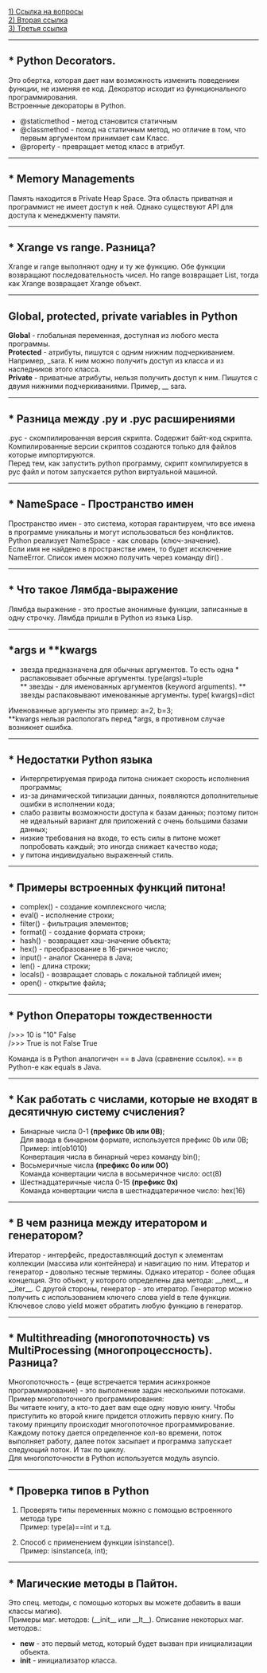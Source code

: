<a href=https://www.interviewbit.com/python-interview-questions/>1) Ссылка на вопросы</a>
<br>
<a href=https://kirill-sklyarenko.ru/lenta/150-voprosov-na-sobesedovanie-python-bez-opyta>2) Вторая ссылка</a>
<br>
<a href=https://habr.com/ru/post/439576/>3) Третья ссылка</a>


---
<h2>* Python Decorators.</h2>
Это обертка, которая дает нам возможность изменить поведениеи функции, не изменяя ее код. Декоратор исходит из
функционального программирования.
<br>
Встроенные декораторы в Python. <br>

* @staticmethod - метод становится статичным
* @classmethod - поход на статичным метод, но отличие в том, что первым аргументом принимает сам Класс.
* @property - превращает метод класс в атрибут.

---
<h2>* Memory Managements</h2>
Память находится в Private Heap Space. Эта область приватная и программист не имеет доступ к ней. Однако существуют API
для доступа к менеджменту памяти.

---
<h2>* Xrange vs range. Разница?</h2>
Xrange и range выполняют одну и ту же функцию. Обе функции возвращают последовательность чисел. Но range возвращает
List, тогда как Xrange возвращает Xrange объект.

---
<h2>Global, protected, private variables in Python</h2>
<b>Global</b> - глобальная переменная, доступная из любого места программы.<br>
<b>Protected</b> - атрибуты, пишутся с одним нижним подчеркиванием. Например, _sara. К ним можно получить доступ из
класса и из наследников этого класса.<br>
<b>Private</b> - приватные атрибуты, нельзя получить доступ к ним. Пишутся с двумя нижними подчеркиваниями. Пример, __
sara.

---
<h2>* Разница между .py и .pyc расширениями</h2>
.pyc - скомпилированная версия скрипта. Содержит байт-код скрипта.
<br>
Компилированные версии скриптов создаются только для файлов которые импортируются.<br>
Перед тем, как запустить python программу, скрипт компилируется в pyc файл и потом запускается python виртуальной
машиной.

---
<h2>* NameSpace - Пространство имен</h2>
Пространство имен - это система, которая гарантируем, что все имена в программе уникальны и могут использоваться без
конфликтов. Python реализует NameSpace - как словарь (ключ-значение).<br>
Если имя не найдено в пространстве имен, то будет исключение NameError. Список имен можно получить через команду dir()
. <br>

---
<h2>* Что такое Лямбда-выражение</h2>
Лямбда выражение - это простые анонимные функции, записанные в одну строчку. Лямбда пришли в Python из языка Lisp.

---
<h2>*args и **kwargs</h2>

* звезда предназначена для обычных аргументов. То есть одна * распаковывает обычные аргументы. type(args)=tuple<br>
  ** звезды - для именованных аргументов (keyword arguments). ** звезды распаковывают именованные аргументы. type(
  kwargs)=dict

Именованные аргументы это пример: a=2, b=3;<br>
**kwargs нельзя распологать перед *args, в противном случае возникнет ошибка.

---
<h2>* Недостатки Python языка</h2>

* Интерпретируемая природа питона снижает скорость исполнения программы;
* из-за динамической типизации данных, появляются дополнительные ошибки в исполнении кода;
* слабо развиты возможности доступа к базам данных; поэтому питон не идеальный вариант для приложений с очень большими
  базами данных;
* низкие требования на входе, то есть силы в питоне может попробовать каждый; это иногда снижает качество кода;
* у питона индивидуально выраженный стиль.

---
<h2>* Примеры встроенных функций питона!</h2>

* complex() - создание комплексного числа;
* eval() - исполнение строки;
* filter() - фильтрация элементов;
* format() - создание формата строки;
* hash() - возвращает хэш-значение объекта;
* hex() - преобразование в 16-ричное число;
* input() - аналог Сканнера в Java;
* len() - длина строки;
* locals() - возвращает словарь с локальной таблицей имен;
* open() - открытие файла;

---
<h2>* Python Операторы тождественности</h2>
/>>> 10 is "10"
False
<br>
/>>> True is not False True

Команда is в Python аналогичен == в Java (сравнение ссылок). == в Python-е как equals в Java.

---
<h2>* Как работать с числами, которые не входят в десятичную систему счисления?</h2>

* Бинарные числа 0-1 <b>(префикс 0b или 0B)</b>;<br>
  Для ввода в бинарном формате, используется префикс 0b или 0B;<br>
  Пример: int(ob1010)<br>
  Конвертация числа в бинарный через команду bin();
* Восьмеричные числа <b>(префикс 0o или 0O)</b><br>
  Команда конвертации числа в восьмеричное число: oct(8)<br>
* Шестнадцатеричные числа 0-15 <b>(префикс 0x)</b><br>
  Команда конвертации числа в шестнадцатеричное число: hex(16) <br>

---
<h2>* В чем разница между итератором и генератором?</h2>
Итератор - интерфейс, предоставляющий доступ к элементам коллекции (массива или контейнера) и навигацию по ним. Итератор
и генератор - довольно тесные термины. Однако итератор - более общая концепция. Это объект, у которого определены два
метода: __next__ и __iter__. С другой стороны, генератор - это итератор. Генератор можно получить с использованием
ключего слова yield в теле функции.
<br>
Ключевое слово yield может обратить любую функцию в генератор.

---
<h2>* Multithreading (многопоточность) vs MultiProcessing (многопроцессность). Разница?</h2>
Многопоточность - (еще встречается термин асинхронное программирование) - это выполнение задач несколькими потоками.<br>
Пример многопоточного программирования:<br>
Вы читаете книгу, а кто-то дает вам еще одну новую книгу. Чтобы приступить ко второй книге придется отложить первую
книгу. По такому принципу происходит многопоточное программирование. Каждому потоку дается определенное кол-во времени,
поток выполняет работу, далее поток засыпает и программа запускает следующий поток. И так по циклу.
<br>
Для многопоточности в Python используется модуль asyncio.


---
<h2>* Проверка типов в Python</h2>

1) Проверять типы переменных можно с помощью встроенного метода type<br>
   Пример: type(a)==int и т.д.

2) Способ с применением функции isinstance(). <br>
   Пример: isinstance(a, int);

---
<h2>* Магические методы в Пайтон. </h2>
Это спец. методы, с помощью которых вы можете добавить в ваши классы магию).<br>
Примеры маг. методов: (__init__ или __lt__). Описание некоторых маг. методов.: <br>

* <b>__new__</b> - это первый метод, который будет вызван при инициализации объекта.
* <b>__init__</b> - инициализатор класса. 







